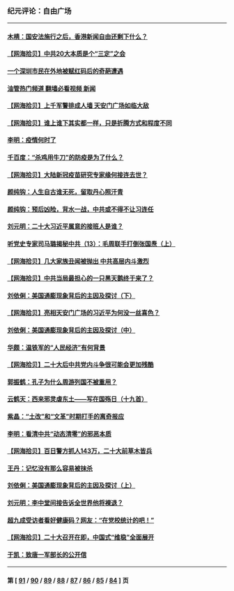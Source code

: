 ### 纪元评论：自由广场
---
#### [木棈：国安法施行之后，香港新闻自由还剩下什么？](../../pages/nsc993/n13844393.md?10140330) 
#### [【网海拾贝】中共20大本质是个“三定”之会](../../pages/nsc993/n13843708.md?10140330) 
#### [一个深圳市民在外地被赋红码后的奇葩遭遇](../../pages/nsc993/n13843303.md?10140330) 
#### [油管热门频道 翻墙必看视频 新闻](ok?10140330)
#### [【网海拾贝】上千军警排成人墙 天安门广场如临大敌](../../pages/nsc993/n13842741.md?10140330) 
#### [【网海拾贝】谁上谁下其实都一样，只是折腾方式和程度不同](../../pages/nsc993/n13841688.md?10140330) 
#### [李明：疫情何时了](../../pages/nsc993/n13841552.md?10140330) 
#### [千百度：“杀鸡用牛刀”的防疫是为了什么？](../../pages/nsc993/n13841280.md?10140330) 
#### [【网海拾贝】大陆新冠疫苗研究专家缘何接连去世？](../../pages/nsc993/n13840897.md?10140330) 
#### [颜纯钩：人生自古谁无死，留取丹心照汗青](../../pages/nsc993/n13840525.md?10140330) 
#### [颜纯钩：预后凶险，背水一战，中共或不得不让习连任](../../pages/nsc993/n13840503.md?10140330) 
#### [刘元明：二十大习近平属意的接班人是谁？](../../pages/nsc993/n13840433.md?10140330) 
#### [听党史专家司马璐揭秘中共（13）：毛周联手打倒张国焘（上）](../../pages/nsc993/n13839929.md?10140330) 
#### [【网海拾贝】几大家族丑闻被抛出 中共高层内斗激烈](../../pages/nsc993/n13839902.md?10140330) 
#### [【网海拾贝】中共当局最担心的一只黑天鹅终于来了？](../../pages/nsc993/n13838947.md?10140330) 
#### [刘依俐：美国通膨现象背后的主因及探讨（下）](../../pages/nsc993/n13839273.md?10140330) 
#### [【网海拾贝】亮相天安门广场的习近平为何没一丝喜色？](../../pages/nsc993/n13838591.md?10140330) 
#### [刘依俐：美国通膨现象背后的主因及探讨（中）](../../pages/nsc993/n13838520.md?10140330) 
#### [华颇：温铁军的“人民经济”有何背景](../../pages/nsc993/n13838276.md?10140330) 
#### [【网海拾贝】二十大后中共党内斗争很可能会更加残酷](../../pages/nsc993/n13837774.md?10140330) 
#### [郭振鹤：孔子为什么周游列国不被重用？](../../pages/nsc993/n13837726.md?10140330) 
#### [云鹤天：西来邪灵虐东土——写在国殇日（十九首）](../../pages/nsc993/n13837707.md?10140330) 
#### [紫晶：“土改”和“文革”时期打手的离奇报应](../../pages/nsc993/n13837632.md?10140330) 
#### [李明：看清中共“动态清零”的邪恶本质](../../pages/nsc993/n13837504.md?10140330) 
#### [【网海拾贝】百日警方抓人143万，二十大前草木皆兵](../../pages/nsc993/n13837138.md?10140330) 
#### [王丹：记忆没有那么容易被抹杀](../../pages/nsc993/n13837054.md?10140330) 
#### [刘依俐：美国通膨现象背后的主因及探讨（上）](../../pages/nsc993/n13836940.md?10140330) 
#### [刘元明：李中堂间接告诉全世界他将裸退？](../../pages/nsc993/n13836840.md?10140330) 
#### [超九成受访者看好健康码？网友：“在党校统计的吧！”](../../pages/nsc993/n13836617.md?10140330) 
#### [【网海拾贝】二十大召开在即，中国式“维稳”全面展开](../../pages/nsc993/n13836321.md?10140330) 
#### [于凯：致唐一军部长的公开信](../../pages/nsc993/n13836331.md?10140330) 

---
#### 第 [ [91](./91.md?10140330) / [90](./90.md?10140330) / [89](./89.md?10140330) / [88](./88.md?10140330) / [87](./87.md?10140330) / [86](./86.md?10140330) / [85](./85.md?10140330) / [84](./84.md?10140330) ] 页
